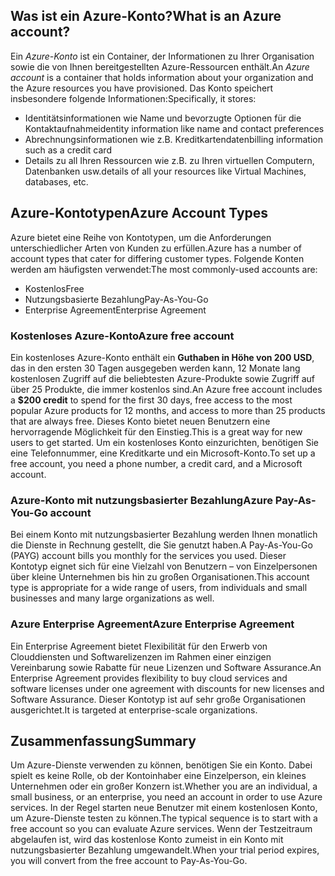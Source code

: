 ## <a name="what-is-an-azure-account"></a><span data-ttu-id="4b999-101">Was ist ein Azure-Konto?</span><span class="sxs-lookup"><span data-stu-id="4b999-101">What is an Azure account?</span></span>

<span data-ttu-id="4b999-102">Ein _Azure-Konto_ ist ein Container, der Informationen zu Ihrer Organisation sowie die von Ihnen bereitgestellten Azure-Ressourcen enthält.</span><span class="sxs-lookup"><span data-stu-id="4b999-102">An _Azure account_ is a container that holds information about your organization and the Azure resources you have provisioned.</span></span> <span data-ttu-id="4b999-103">Das Konto speichert insbesondere folgende Informationen:</span><span class="sxs-lookup"><span data-stu-id="4b999-103">Specifically, it stores:</span></span>

- <span data-ttu-id="4b999-104">Identitätsinformationen wie Name und bevorzugte Optionen für die Kontaktaufnahme</span><span class="sxs-lookup"><span data-stu-id="4b999-104">identity information like name and contact preferences</span></span>
- <span data-ttu-id="4b999-105">Abrechnungsinformationen wie z.B. Kreditkartendaten</span><span class="sxs-lookup"><span data-stu-id="4b999-105">billing information such as a credit card</span></span>
- <span data-ttu-id="4b999-106">Details zu all Ihren Ressourcen wie z.B. zu Ihren virtuellen Computern, Datenbanken usw.</span><span class="sxs-lookup"><span data-stu-id="4b999-106">details of all your resources like Virtual Machines, databases, etc.</span></span>

## <a name="azure-account-types"></a><span data-ttu-id="4b999-107">Azure-Kontotypen</span><span class="sxs-lookup"><span data-stu-id="4b999-107">Azure Account Types</span></span>

<span data-ttu-id="4b999-108">Azure bietet eine Reihe von Kontotypen, um die Anforderungen unterschiedlicher Arten von Kunden zu erfüllen.</span><span class="sxs-lookup"><span data-stu-id="4b999-108">Azure has a number of account types that cater for differing customer types.</span></span> <span data-ttu-id="4b999-109">Folgende Konten werden am häufigsten verwendet:</span><span class="sxs-lookup"><span data-stu-id="4b999-109">The most commonly-used accounts are:</span></span>

- <span data-ttu-id="4b999-110">Kostenlos</span><span class="sxs-lookup"><span data-stu-id="4b999-110">Free</span></span>
- <span data-ttu-id="4b999-111">Nutzungsbasierte Bezahlung</span><span class="sxs-lookup"><span data-stu-id="4b999-111">Pay-As-You-Go</span></span>
- <span data-ttu-id="4b999-112">Enterprise Agreement</span><span class="sxs-lookup"><span data-stu-id="4b999-112">Enterprise Agreement</span></span>

### <a name="azure-free-account"></a><span data-ttu-id="4b999-113">Kostenloses Azure-Konto</span><span class="sxs-lookup"><span data-stu-id="4b999-113">Azure free account</span></span>

<span data-ttu-id="4b999-114">Ein kostenloses Azure-Konto enthält ein **Guthaben in Höhe von 200 USD**, das in den ersten 30 Tagen ausgegeben werden kann, 12 Monate lang kostenlosen Zugriff auf die beliebtesten Azure-Produkte sowie Zugriff auf über 25 Produkte, die immer kostenlos sind.</span><span class="sxs-lookup"><span data-stu-id="4b999-114">An Azure free account includes a **$200 credit** to spend for the first 30 days, free access to the most popular Azure products for 12 months, and access to more than 25 products that are always free.</span></span> <span data-ttu-id="4b999-115">Dieses Konto bietet neuen Benutzern eine hervorragende Möglichkeit für den Einstieg.</span><span class="sxs-lookup"><span data-stu-id="4b999-115">This is a great way for new users to get started.</span></span> <span data-ttu-id="4b999-116">Um ein kostenloses Konto einzurichten, benötigen Sie eine Telefonnummer, eine Kreditkarte und ein Microsoft-Konto.</span><span class="sxs-lookup"><span data-stu-id="4b999-116">To set up a free account, you need a phone number, a credit card, and a Microsoft account.</span></span>

### <a name="azure-pay-as-you-go-account"></a><span data-ttu-id="4b999-117">Azure-Konto mit nutzungsbasierter Bezahlung</span><span class="sxs-lookup"><span data-stu-id="4b999-117">Azure Pay-As-You-Go account</span></span>

<span data-ttu-id="4b999-118">Bei einem Konto mit nutzungsbasierter Bezahlung werden Ihnen monatlich die Dienste in Rechnung gestellt, die Sie genutzt haben.</span><span class="sxs-lookup"><span data-stu-id="4b999-118">A Pay-As-You-Go (PAYG) account bills you monthly for the services you used.</span></span> <span data-ttu-id="4b999-119">Dieser Kontotyp eignet sich für eine Vielzahl von Benutzern – von Einzelpersonen über kleine Unternehmen bis hin zu großen Organisationen.</span><span class="sxs-lookup"><span data-stu-id="4b999-119">This account type is appropriate for a wide range of users, from individuals and small businesses and many large organizations as well.</span></span>

### <a name="azure-enterprise-agreement"></a><span data-ttu-id="4b999-120">Azure Enterprise Agreement</span><span class="sxs-lookup"><span data-stu-id="4b999-120">Azure Enterprise Agreement</span></span>

<span data-ttu-id="4b999-121">Ein Enterprise Agreement bietet Flexibilität für den Erwerb von Clouddiensten und Softwarelizenzen im Rahmen einer einzigen Vereinbarung sowie Rabatte für neue Lizenzen und Software Assurance.</span><span class="sxs-lookup"><span data-stu-id="4b999-121">An Enterprise Agreement provides flexibility to buy cloud services and software licenses under one agreement with discounts for new licenses and Software Assurance.</span></span> <span data-ttu-id="4b999-122">Dieser Kontotyp ist auf sehr große Organisationen ausgerichtet.</span><span class="sxs-lookup"><span data-stu-id="4b999-122">It is targeted at enterprise-scale organizations.</span></span>

## <a name="summary"></a><span data-ttu-id="4b999-123">Zusammenfassung</span><span class="sxs-lookup"><span data-stu-id="4b999-123">Summary</span></span>

<span data-ttu-id="4b999-124">Um Azure-Dienste verwenden zu können, benötigen Sie ein Konto. Dabei spielt es keine Rolle, ob der Kontoinhaber eine Einzelperson, ein kleines Unternehmen oder ein großer Konzern ist.</span><span class="sxs-lookup"><span data-stu-id="4b999-124">Whether you are an individual, a small business, or an enterprise, you need an account in order to use Azure services.</span></span> <span data-ttu-id="4b999-125">In der Regel starten neue Benutzer mit einem kostenlosen Konto, um Azure-Dienste testen zu können.</span><span class="sxs-lookup"><span data-stu-id="4b999-125">The typical sequence is to start with a free account so you can evaluate Azure services.</span></span> <span data-ttu-id="4b999-126">Wenn der Testzeitraum abgelaufen ist, wird das kostenlose Konto zumeist in ein Konto mit nutzungsbasierter Bezahlung umgewandelt.</span><span class="sxs-lookup"><span data-stu-id="4b999-126">When your trial period expires, you will convert from the free account to Pay-As-You-Go.</span></span>